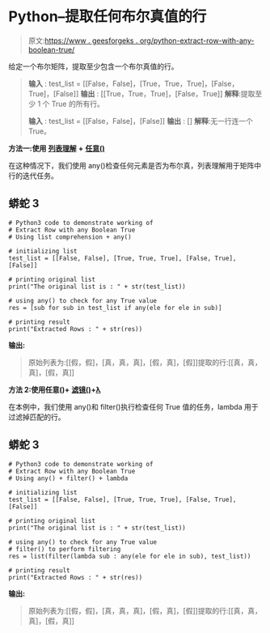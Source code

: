 # Python–提取任何布尔真值的行

> 原文:[https://www . geesforgeks . org/python-extract-row-with-any-boolean-true/](https://www.geeksforgeeks.org/python-extract-row-with-any-boolean-true/)

给定一个布尔矩阵，提取至少包含一个布尔真值的行。

> **输入** : test_list = [[False，False]，[True，True，True]，[False，True]，[False]]
> **输出** : [[True，True，True]，[False，True]]
> **解释**:提取至少 1 个 True 的所有行。
> 
> **输入** : test_list = [[False，False]，[False]]
> **输出** : []
> **解释**:无一行连一个 True。

**方法一:使用** [**列表理解**](https://www.geeksforgeeks.org/python-list-comprehension-and-slicing/) **+** [**任意()**](https://www.geeksforgeeks.org/any-all-in-python/)

在这种情况下，我们使用 any()检查任何元素是否为布尔真，列表理解用于矩阵中行的迭代任务。

## 蟒蛇 3

```
# Python3 code to demonstrate working of 
# Extract Row with any Boolean True
# Using list comprehension + any()

# initializing list
test_list = [[False, False], [True, True, True], [False, True], [False]]

# printing original list
print("The original list is : " + str(test_list))

# using any() to check for any True value 
res = [sub for sub in test_list if any(ele for ele in sub)]

# printing result 
print("Extracted Rows : " + str(res))
```

**输出:**

> 原始列表为:[[假，假]，[真，真，真]，[假，真]，[假]]提取的行:[[真，真，真]，[假，真]]

**方法 2:使用任意()+** [**滤镜()**](https://www.geeksforgeeks.org/filter-in-python/)**+**[**λ**](https://www.geeksforgeeks.org/python-lambda/)

在本例中，我们使用 any()和 filter()执行检查任何 True 值的任务，lambda 用于过滤掉匹配的行。

## 蟒蛇 3

```
# Python3 code to demonstrate working of 
# Extract Row with any Boolean True
# Using any() + filter() + lambda

# initializing list
test_list = [[False, False], [True, True, True], [False, True], [False]]

# printing original list
print("The original list is : " + str(test_list))

# using any() to check for any True value 
# filter() to perform filtering
res = list(filter(lambda sub : any(ele for ele in sub), test_list))

# printing result 
print("Extracted Rows : " + str(res))
```

**输出:**

> 原始列表为:[[假，假]，[真，真，真]，[假，真]，[假]]提取的行:[[真，真，真]，[假，真]]